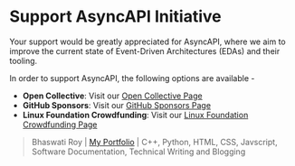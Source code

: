 # Support AsyncAPI Initiative

Your support would be greatly appreciated for AsyncAPI, where we aim to improve the current state of Event-Driven Architectures (EDAs) and their tooling.

In order to support AsyncAPI, the following options are available -

- **Open Collective**: Visit our [Open Collective Page](https://opencollective.com/asyncapi)
- **GitHub Sponsors**: Visit our [GitHub Sponsors Page](https://github.com/sponsors/asyncapi)
- **Linux Foundation Crowdfunding**: Visit our [Linux Foundation Crowdfunding Page](https://crowdfunding.lfx.linuxfoundation.org/projects/445898e9-42a2-4965-9e0a-c2a714f381bc)






> Bhaswati Roy | [My Portfolio](https://bhaswatiroy.github.io/Bhaswati-Roy-Portfolio/) | C++, Python, HTML, CSS, Javscript, Software Documentation, Technical Writing and Blogging
